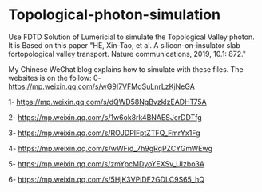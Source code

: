 # Topological-photon-simulation
Use FDTD Solution of Lumericial to simulate the Topological Valley photon. 
It is Based on this paper "HE, Xin-Tao, et al. A silicon-on-insulator slab fortopological valley transport. Nature communications, 2019, 10.1: 872."

My Chinese WeChat blog explains how to simulate with these files. The websites is on the follow:
0- https://mp.weixin.qq.com/s/wG9I7VFMdSuLnrLzKjNeGA

1- https://mp.weixin.qq.com/s/dQWD58NgBvzklzEADHT75A

2- https://mp.weixin.qq.com/s/1w6ok8rk4BNAESJcrDDTfg

3- https://mp.weixin.qq.com/s/ROJDPIFptZTFQ_FmrYx1Fg

4- https://mp.weixin.qq.com/s/wWFid_7h9gRqPZCYGmWEwg

5- https://mp.weixin.qq.com/s/zmYpcMDyoYEXSv_UIzbo3A

6- https://mp.weixin.qq.com/s/5HjK3VPiDF2GDLC9S65_hQ

